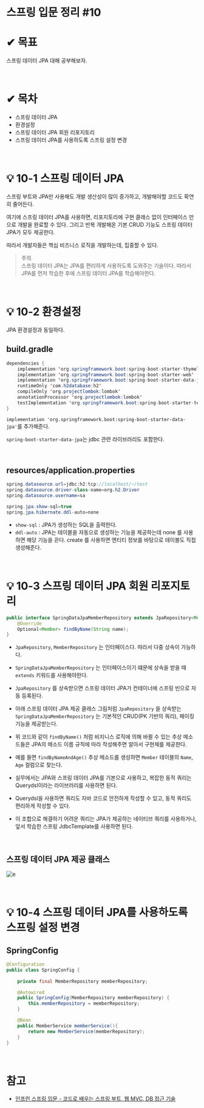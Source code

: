 # 스프링 입문 정리 #10

# ✔ 목표
스프링 데이터 JPA 대해 공부해보자.

<br/>

# ✔ 목차
* 스프링 데이터 JPA
* 환경설정
* 스프링 데이터 JPA 회원 리포지토리
* 스프링 데이터 JPA를 사용하도록 스프링 설정 변경
  
<br/>

# 💡 10-1 스프링 데이터 JPA

스프링 부트와 JPA만 사용해도 개발 생산성이 많이 증가하고, 개발해야할 코드도 확연히 줄어든다. 

여기에 스프링 데이터 JPA를 사용하면, 리포지토리에 구현 클래스 없이 인터페이스 만으로 개발을 완료할 수 있다. 그리고 반복 개발해온 기본 CRUD 기능도 스프링 데이터 JPA가 모두 제공한다.

따라서 개발자들은 핵심 비즈니스 로직을 개발하는데, 집중할 수 있다.

>주의  
스프링 데이터 JPA는 JPA를 편리하게 사용하도록 도와주는 기술이다. 따라서 JPA를 먼저 학습한
후에 스프링 데이터 JPA를 학습해야한다.

<br/>

# 💡 10-2 환경설정

JPA 환경설정과 동일하다.

## **build.gradle**

```java
dependencies {
	implementation 'org.springframework.boot:spring-boot-starter-thymeleaf'
	implementation 'org.springframework.boot:spring-boot-starter-web'
	implementation 'org.springframework.boot:spring-boot-starter-data-jpa'
	runtimeOnly 'com.h2database:h2'
	compileOnly 'org.projectlombok:lombok'
	annotationProcessor 'org.projectlombok:lombok'
	testImplementation 'org.springframework.boot:spring-boot-starter-test'
}
```

`implementation 'org.springframework.boot:spring-boot-starter-data-jpa'`를 추가해준다.

`spring-boot-starter-data-jpa`는 jdbc 관련 라이브러리도 포함한다.

<br/>

## **resources/application.properties**

```java
spring.datasource.url=jdbc:h2:tcp://localhost/~/test
spring.datasource.driver-class-name=org.h2.Driver
spring.datasource.username=sa

spring.jpa.show-sql=true
spring.jpa.hibernate.ddl-auto=none
```

* `show-sql` : JPA가 생성하는 SQL을 출력한다.
* `ddl-auto` : JPA는 테이블을 자동으로 생성하는 기능을 제공하는데 none 를 사용하면 해당 기능을 끈다. create 를 사용하면 엔티티 정보를 바탕으로 테이블도 직접 생성해준다.

<br/>

# 💡 10-3 스프링 데이터 JPA 회원 리포지토리

```java
public interface SpringDataJpaMemberRepository extends JpaRepository<Member, Long>, MemberRepository {
    @Override
    Optional<Member> findByName(String name);
}
```

* `JpaRepository`, `MemberRepository` 는 인터페이스다. 따라서 다중 상속이 가능하다.

* `SpringDataJpaMemberRepository` 는 인터페이스이기 떄문에 상속을 받을 때 `extends` 키워드를 사용해야한다.

* `JpaRepository` 를 상속받으면 스프링 데이터 JPA가 컨테이너에 스프링 빈으로 자동 등록된다.

* 아래 스프링 데이터 JPA 제공 클래스 그림처럼 `JpaRepository` 을 상속받는 `SpringDataJpaMemberRepository` 는 기본적인 CRUD(PK 기반의 쿼리), 페이징 기능을 제공받는다.

* 위 코드와 같이 `findByName()` 처럼 비지니스 로직에 의해 바뀔 수 있는 추상 메소드들은 JPA의 메소드 이름 규칙에 따라 작성해주면 알아서 구현체를 제공한다.

* 예를 들면 `findByNameAndAge()` 추상 메소드를 생성하면 `Member` 테이블의 `Name`, `Age` 컬럼으로 찾는다. 

* 실무에서는 JPA와 스프링 데이터 JPA를 기본으로 사용하고, 복잡한 동적 쿼리는 Querydsl이라는
라이브러리를 사용하면 된다.

* Querydsl을 사용하면 쿼리도 자바 코드로 안전하게 작성할 수 있고, 동적
쿼리도 편리하게 작성할 수 있다. 

* 이 조합으로 해결하기 어려운 쿼리는 JPA가 제공하는 네이티브 쿼리를
사용하거나, 앞서 학습한 스프링 JdbcTemplate를 사용하면 된다.
<br/>

## **스프링 데이터 JPA 제공 클래스**

![e](https://user-images.githubusercontent.com/55661631/105964414-7d2f2e80-60c5-11eb-9b8c-934e4f49298c.PNG)

<br/>

# 💡 10-4 스프링 데이터 JPA를 사용하도록 스프링 설정 변경

## **SpringConfig**

```java
@Configuration
public class SpringConfig {
    
    private final MemberRepository memberRepository;

    @Autowired
    public SpringConfig(MemberRepository memberRepository) {
        this.memberRepository = memberRepository;
    }

    @Bean
    public MemberService memberService(){
        return new MemberService(memberRepository);
    }
}
```

<br/>

# 참고
* [인프런 스프링 입문 - 코드로 배우는 스프링 부트, 웹 MVC, DB 접근 기술](https://www.inflearn.com)
